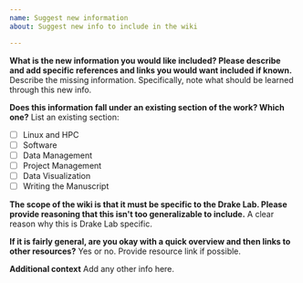 ```yaml
---
name: Suggest new information
about: Suggest new info to include in the wiki

---
```


**What is the new information you would like included? Please describe and add specific references and links you would want included if known.**
Describe the missing information. Specifically, note what should be learned through this new info.

**Does this information fall under an existing section of the work? Which one?**
List an existing section: 
- [ ] Linux and HPC
- [ ] Software
- [ ] Data Management
- [ ] Project Management
- [ ] Data Visualization
- [ ] Writing the Manuscript

**The scope of the wiki is that it must be specific to the Drake Lab. Please provide reasoning that this isn't too generalizable to include.**
A clear reason why this is Drake Lab specific.

**If it is fairly general, are you okay with a quick overview and then links to other resources?**
Yes or no. Provide resource link if possible.

**Additional context**
Add any other info here.
